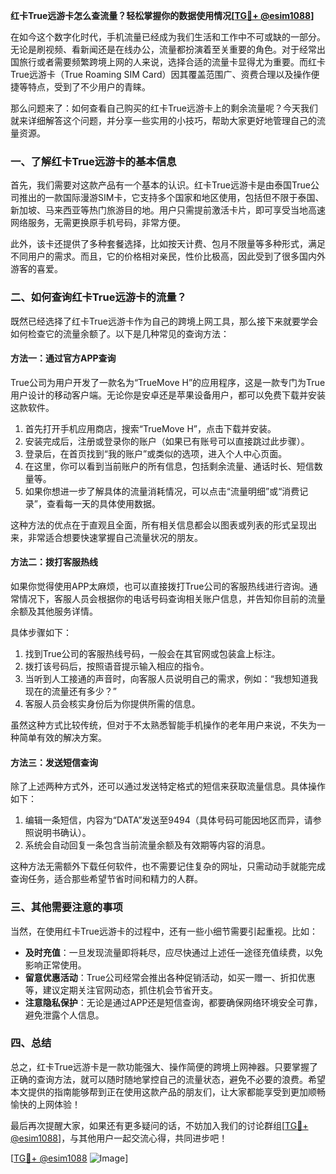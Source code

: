 **红卡True远游卡怎么查流量？轻松掌握你的数据使用情况[[TG💪+ @esim1088](https://t.me/s/esim1088)]**

在如今这个数字化时代，手机流量已经成为我们生活和工作中不可或缺的一部分。无论是刷视频、看新闻还是在线办公，流量都扮演着至关重要的角色。对于经常出国旅行或者需要频繁跨境上网的人来说，选择合适的流量卡显得尤为重要。而红卡True远游卡（True Roaming SIM Card）因其覆盖范围广、资费合理以及操作便捷等特点，受到了不少用户的青睐。

那么问题来了：如何查看自己购买的红卡True远游卡上的剩余流量呢？今天我们就来详细解答这个问题，并分享一些实用的小技巧，帮助大家更好地管理自己的流量资源。

### 一、了解红卡True远游卡的基本信息

首先，我们需要对这款产品有一个基本的认识。红卡True远游卡是由泰国True公司推出的一款国际漫游SIM卡，它支持多个国家和地区使用，包括但不限于泰国、新加坡、马来西亚等热门旅游目的地。用户只需提前激活卡片，即可享受当地高速网络服务，无需更换原手机号码，非常方便。

此外，该卡还提供了多种套餐选择，比如按天计费、包月不限量等多种形式，满足不同用户的需求。而且，它的价格相对亲民，性价比极高，因此受到了很多国内外游客的喜爱。

### 二、如何查询红卡True远游卡的流量？

既然已经选择了红卡True远游卡作为自己的跨境上网工具，那么接下来就要学会如何检查它的流量余额了。以下是几种常见的查询方法：

#### 方法一：通过官方APP查询
True公司为用户开发了一款名为“TrueMove H”的应用程序，这是一款专门为True用户设计的移动客户端。无论你是安卓还是苹果设备用户，都可以免费下载并安装这款软件。

1. 首先打开手机应用商店，搜索“TrueMove H”，点击下载并安装。
2. 安装完成后，注册或登录你的账户（如果已有账号可以直接跳过此步骤）。
3. 登录后，在首页找到“我的账户”或类似的选项，进入个人中心页面。
4. 在这里，你可以看到当前账户的所有信息，包括剩余流量、通话时长、短信数量等。
5. 如果你想进一步了解具体的流量消耗情况，可以点击“流量明细”或“消费记录”，查看每一天的具体使用数据。

这种方法的优点在于直观且全面，所有相关信息都会以图表或列表的形式呈现出来，非常适合想要快速掌握自己流量状况的朋友。

#### 方法二：拨打客服热线
如果你觉得使用APP太麻烦，也可以直接拨打True公司的客服热线进行咨询。通常情况下，客服人员会根据你的电话号码查询相关账户信息，并告知你目前的流量余额及其他服务详情。

具体步骤如下：
1. 找到True公司的客服热线号码，一般会在其官网或包装盒上标注。
2. 拨打该号码后，按照语音提示输入相应的指令。
3. 当听到人工接通的声音时，向客服人员说明自己的需求，例如：“我想知道我现在的流量还有多少？”
4. 客服人员会核实身份后为你提供所需的信息。

虽然这种方式比较传统，但对于不太熟悉智能手机操作的老年用户来说，不失为一种简单有效的解决方案。

#### 方法三：发送短信查询
除了上述两种方式外，还可以通过发送特定格式的短信来获取流量信息。具体操作如下：
1. 编辑一条短信，内容为“DATA”发送至9494（具体号码可能因地区而异，请参照说明书确认）。
2. 系统会自动回复一条包含当前流量余额及有效期等内容的消息。

这种方法无需额外下载任何软件，也不需要记住复杂的网址，只需动动手就能完成查询任务，适合那些希望节省时间和精力的人群。

### 三、其他需要注意的事项

当然，在使用红卡True远游卡的过程中，还有一些小细节需要引起重视。比如：

- **及时充值**：一旦发现流量即将耗尽，应尽快通过上述任一途径充值续费，以免影响正常使用。
- **留意优惠活动**：True公司经常会推出各种促销活动，如买一赠一、折扣优惠等，建议定期关注官网动态，抓住机会节省开支。
- **注意隐私保护**：无论是通过APP还是短信查询，都要确保网络环境安全可靠，避免泄露个人信息。

### 四、总结

总之，红卡True远游卡是一款功能强大、操作简便的跨境上网神器。只要掌握了正确的查询方法，就可以随时随地掌控自己的流量状态，避免不必要的浪费。希望本文提供的指南能够帮到正在使用这款产品的朋友们，让大家都能享受到更加顺畅愉快的上网体验！

最后再次提醒大家，如果还有更多疑问的话，不妨加入我们的讨论群组[[TG💪+ @esim1088](https://t.me/s/esim1088)]，与其他用户一起交流心得，共同进步吧！

[[TG💪+ @esim1088](https://t.me/s/esim1088) ![Image](https://i.postimg.cc/4NQfJmqS/Snipaste-2025-05-13-00-14-12.png)]